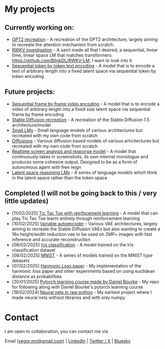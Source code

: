 # My projects

## Currently working on:
- [GPT2 recreation](https://github.com/Yegor-men/gpt2) - A recreation of the GPT2 architecture, largely aiming to recreate the attention mechanism from scratch.
- [RWKV investigation](https://github.com/Yegor-men/RWKV) - A saint made all that I desired, a sequential, linear time, linear space LM that matches transformers: https://github.com/BlinkDL/RWKV-LM, I want to look into it
- [Sequential token by token text encoding](https://github.com/Yegor-men/Sequential-Text-Encoding-LMs) - A model that is to encode a text of arbitrary length into a fixed latent space via sequential token by token encoding

## Future projects:
- [Sequential frame by frame video encoding](https://github.com/Yegor-men/sequential-video-encode) - A model that is to encode a video of arbitrary length into a fixed size latent space via sequential frame by frame encoding
- [Stable Diffusion recreation](https://github.com/Yegor-men/sd15) - A recreation of the Stable Diffusion 1.5 architecture/model
- [Small LMs](https://github.com/Yegor-men/Small-LMs) - Small language models of various architectures but recreated with my own code from scratch
- [Diffusions](https://github.com/Yegor-men/Diffusions) - Various diffusion based models of various arhcitectures but recreated with my own code from scratch
- [Realtime screen analysis and response model](https://github.com/Yegor-men/Realtime-Screen-Analysis-and-Response-Model-RSARM-) - A model that continuously takes in screenshots, its own internal monologue and produces some cohesive output. Designed to be as a form of autonomous agent with free reign
- [Latent space reasoning LMs](https://github.com/Yegor-men/Latent-Space-LMs) - A series of language models which think in the latent space rather than the token space

## Completed (I will not be going back to this / very little updates)
- [11/02/2025] [Tic Tac Toe with reinfocement learning](https://github.com/Yegor-men/tic-tac-toe-rl) - A model that can play Tic Tac Toe learnt entirely through reinforcement learning
- [10/02/2025] [Variable autoencoder](https://github.com/Yegor-men/vae) - Various VAE architectures, largely aiming to recreate the Stable Diffusion VAEs but also wanting to create a 16x height/width reduction vae to be used on 2MP+ images with fast inference and accurate reconstruction
- [08/02/2025] [Iris classification](https://github.com/Yegor-men/iris-classification) - A model trained on the Iris classification dataset
- [08/02/2025] [MNIST](https://github.com/Yegor-men/mnist) - A series of models trained on the MNIST type datasets
- [07/02/2025] [Harmonic Loss paper](https://github.com/Yegor-men/harmonic-loss) - My implementation of the harmonic loss paper and other experiments based on using euclidean distance as probabilities
- [20/01/2025] [Pytorch learning course made by Daniel Bourke](https://github.com/Yegor-men/learning-pytorch-from-daniel-bourke) - My repo for following along with Daniel Bourke's pytorch learning course
- [19/02/2024] [Neural nets in raw python](https://github.com/Yegor-men/raw-python-neural-nets) - My earliest project where I made neural nets without libraries and with only numpy

# Contact
I am open to collaboration, you can contact me via

Email (yegor.mn@gmail.com) | [LinkedIn](https://www.linkedin.com/in/yegor-menovchshikov-313150350/) | [Twitter / X](https://x.com/Yegor_Men) | [Bluesky](https://bsky.app/profile/yegormen.bsky.social)

<!--
**Yegor-men/Yegor-men** is a ✨ _special_ ✨ repository because its `README.md` (this file) appears on your GitHub profile.

Here are some ideas to get you started:

- 🔭 I’m currently working on ...
- 🌱 I’m currently learning ...
- 👯 I’m looking to collaborate on ...
- 🤔 I’m looking for help with ...
- 💬 Ask me about ...
- 📫 How to reach me: ...
- 😄 Pronouns: ...
- ⚡ Fun fact: ...
-->
